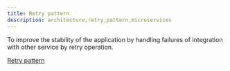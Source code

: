 ```yaml
---
title: Retry pattern
description: architecture,retry,pattern,microservices
---
```


To improve the stability of the application by handling failures of integration with other service by retry operation.

[Retry pattern](https://docs.microsoft.com/en-us/azure/architecture/patterns/retry "Retry pattern")
